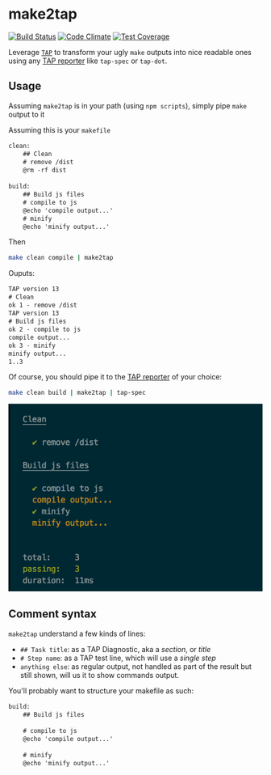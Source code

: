# make2tap

[![Build Status](https://travis-ci.org/ArnaudRinquin/make2tap.svg?branch=master)](https://travis-ci.org/ArnaudRinquin/make2tap) [![Code Climate](https://codeclimate.com/github/ArnaudRinquin/make2tap/badges/gpa.svg)](https://codeclimate.com/github/ArnaudRinquin/make2tap) [![Test Coverage](https://codeclimate.com/github/ArnaudRinquin/make2tap/badges/coverage.svg)](https://codeclimate.com/github/ArnaudRinquin/make2tap/coverage)


Leverage [`TAP`](https://testanything.org/) to transform your ugly `make` outputs into nice readable ones using any [TAP reporter](https://www.npmjs.com/search?q=TAP++reporter) like `tap-spec` or `tap-dot`.

## Usage

Assuming `make2tap` is in your path (using `npm scripts`), simply pipe `make` output to it

Assuming this is your `makefile`

```
clean:
	## Clean
	# remove /dist
	@rm -rf dist

build:
	## Build js files
	# compile to js
	@echo 'compile output...'
	# minify
	@echo 'minify output...'

```

Then

```bash
make clean compile | make2tap
```

Ouputs:

```
TAP version 13
# Clean
ok 1 - remove /dist
TAP version 13
# Build js files
ok 2 - compile to js
compile output...
ok 3 - minify
minify output...
1..3
```

Of course, you should pipe it to the [TAP reporter](https://www.npmjs.com/search?q=TAP++reporter) of your choice:

```bash
make clean build | make2tap | tap-spec
```

![tap-spec](./images/tap-spec.png)

## Comment syntax

`make2tap` understand a few kinds of lines:

* `## Task title`: as a TAP Diagnostic, aka a _section_, or _title_
* `# Step name`: as a TAP test line, which will use a _single step_
* `anything else`: as regular output, not handled as part of the result but still shown, will us it to show commands output.

You'll probably want to structure your makefile as such:

```
build:
	## Build js files

	# compile to js
	@echo 'compile output...'

	# minify
	@echo 'minify output...'
```
